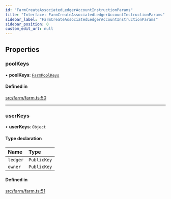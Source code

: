 ```yaml
---
id: "FarmCreateAssociatedLedgerAccountInstructionParams"
title: "Interface: FarmCreateAssociatedLedgerAccountInstructionParams"
sidebar_label: "FarmCreateAssociatedLedgerAccountInstructionParams"
sidebar_position: 0
custom_edit_url: null
---
```


## Properties

### poolKeys

• **poolKeys**: [`FarmPoolKeys`](../modules.md#farmpoolkeys)

#### Defined in

[src/farm/farm.ts:50](https://github.com/alpha-defi/raydium-sdk/blob/7094668/src/farm/farm.ts#L50)

___

### userKeys

• **userKeys**: `Object`

#### Type declaration

| Name | Type |
| :------ | :------ |
| `ledger` | `PublicKey` |
| `owner` | `PublicKey` |

#### Defined in

[src/farm/farm.ts:51](https://github.com/alpha-defi/raydium-sdk/blob/7094668/src/farm/farm.ts#L51)
